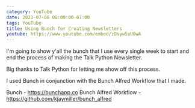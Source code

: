 ```yaml
---
category: YouTube
date: 2021-07-06 08:00:00-07:00
tags: YouTube
title: Using Bunch for Creating Newsletters
youtube: https://www.youtube.com/embed/zDsyw5uU0wA
---
```


I'm going to show y'all the bunch that I use every single week to start and end the process of making the Talk Python Newsletter.

Big thanks to Talk Python for letting me show off this process.

I used Bunch in conjunction with the Bunch Alfred Workflow that I made. 

Bunch - <https://bunchapp.co>
Bunch Alfred Workflow - <https://github.com/kjaymiller/bunch_alfred>